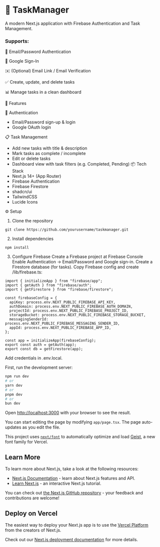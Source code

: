# 📝 TaskManager

A modern Next.js application with Firebase Authentication and Task Management.
### Supports:

🔑 Email/Password Authentication

🔐 Google Sign-In

✉️ (Optional) Email Link / Email Verification

✅ Create, update, and delete tasks

📊 Manage tasks in a clean dashboard

🚀 Features

🔑 Authentication

- Email/Password sign-up & login
- Google OAuth login

📋 Task Management
- Add new tasks with title & description
- Mark tasks as complete / incomplete
- Edit or delete tasks
- Dashboard view with task filters (e.g. Completed, Pending)
📦 Tech Stack
- Next.js 14+ (App Router)
- Firebase Authentication
- Firebase Firestore
- shadcn/ui
- TailwindCSS
- Lucide Icons

⚙️ Setup
1. Clone the repository
```
git clone https://github.com/yourusername/taskmanager.git
```

2. Install dependencies
```
npm install
```

3. Configure Firebase
Create a Firebase project at Firebase Console
Enable Authentication → Email/Password and Google sign-in.
Create a Firestore database (for tasks).
Copy Firebase config and create /lib/firebase.ts:

```
import { initializeApp } from "firebase/app";
import { getAuth } from "firebase/auth";
import { getFirestore } from "firebase/firestore";

const firebaseConfig = {
  apiKey: process.env.NEXT_PUBLIC_FIREBASE_API_KEY,
  authDomain: process.env.NEXT_PUBLIC_FIREBASE_AUTH_DOMAIN,
  projectId: process.env.NEXT_PUBLIC_FIREBASE_PROJECT_ID,
  storageBucket: process.env.NEXT_PUBLIC_FIREBASE_STORAGE_BUCKET,
  messagingSenderId: process.env.NEXT_PUBLIC_FIREBASE_MESSAGING_SENDER_ID,
  appId: process.env.NEXT_PUBLIC_FIREBASE_APP_ID,
};

const app = initializeApp(firebaseConfig);
export const auth = getAuth(app);
export const db = getFirestore(app);
```

Add credentials in .env.local.


First, run the development server:

```bash
npm run dev
# or
yarn dev
# or
pnpm dev
# or
bun dev
```

Open [http://localhost:3000](http://localhost:3000) with your browser to see the result.

You can start editing the page by modifying `app/page.tsx`. The page auto-updates as you edit the file.

This project uses [`next/font`](https://nextjs.org/docs/app/building-your-application/optimizing/fonts) to automatically optimize and load [Geist](https://vercel.com/font), a new font family for Vercel.

## Learn More

To learn more about Next.js, take a look at the following resources:

- [Next.js Documentation](https://nextjs.org/docs) - learn about Next.js features and API.
- [Learn Next.js](https://nextjs.org/learn) - an interactive Next.js tutorial.

You can check out [the Next.js GitHub repository](https://github.com/vercel/next.js) - your feedback and contributions are welcome!

## Deploy on Vercel

The easiest way to deploy your Next.js app is to use the [Vercel Platform](https://vercel.com/new?utm_medium=default-template&filter=next.js&utm_source=create-next-app&utm_campaign=create-next-app-readme) from the creators of Next.js.

Check out our [Next.js deployment documentation](https://nextjs.org/docs/app/building-your-application/deploying) for more details.
